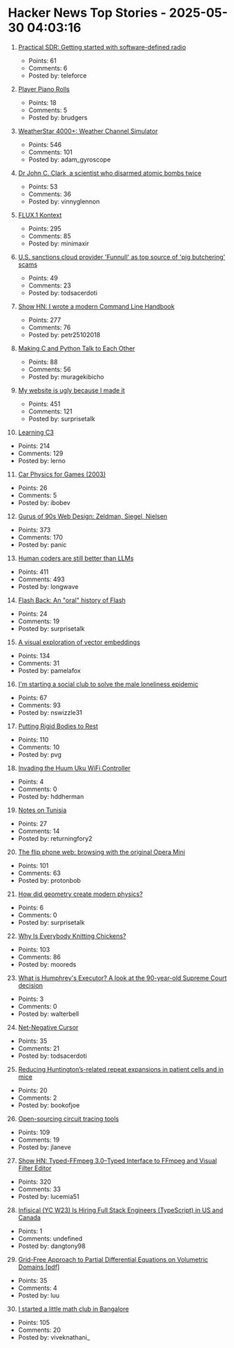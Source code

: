 # Hacker News Top Stories - 2025-05-30 04:03:16

1. [Practical SDR: Getting started with software-defined radio](https://nostarch.com/practical-sdr)
   - Points: 61
   - Comments: 6
   - Posted by: teleforce

2. [Player Piano Rolls](https://omeka-s.library.illinois.edu/s/MPAL/page/player-piano-rolls-landing)
   - Points: 18
   - Comments: 5
   - Posted by: brudgers

3. [WeatherStar 4000+: Weather Channel Simulator](https://weatherstar.netbymatt.com/)
   - Points: 546
   - Comments: 101
   - Posted by: adam_gyroscope

4. [Dr John C. Clark, a scientist who disarmed atomic bombs twice](https://daxe.substack.com/p/disarming-an-atomic-bomb-is-the-worst)
   - Points: 53
   - Comments: 36
   - Posted by: vinnyglennon

5. [FLUX.1 Kontext](https://bfl.ai/models/flux-kontext)
   - Points: 295
   - Comments: 85
   - Posted by: minimaxir

6. [U.S. sanctions cloud provider 'Funnull' as top source of 'pig butchering' scams](https://krebsonsecurity.com/2025/05/u-s-sanctions-cloud-provider-funnull-as-top-source-of-pig-butchering-scams/)
   - Points: 49
   - Comments: 23
   - Posted by: todsacerdoti

7. [Show HN: I wrote a modern Command Line Handbook](https://commandline.stribny.name/)
   - Points: 277
   - Comments: 76
   - Posted by: petr25102018

8. [Making C and Python Talk to Each Other](https://leetarxiv.substack.com/p/making-c-and-python-talk-to-each)
   - Points: 88
   - Comments: 56
   - Posted by: muragekibicho

9. [My website is ugly because I made it](https://goodinternetmagazine.com/my-website-is-ugly-because-i-made-it/)
   - Points: 451
   - Comments: 121
   - Posted by: surprisetalk

10. [Learning C3](https://alloc.dev/2025/05/29/learning_c3)
   - Points: 214
   - Comments: 129
   - Posted by: lerno

11. [Car Physics for Games (2003)](https://www.asawicki.info/Mirror/Car%20Physics%20for%20Games/Car%20Physics%20for%20Games.html)
   - Points: 26
   - Comments: 5
   - Posted by: ibobev

12. [Gurus of 90s Web Design: Zeldman, Siegel, Nielsen](https://cybercultural.com/p/web-design-1997/)
   - Points: 373
   - Comments: 170
   - Posted by: panic

13. [Human coders are still better than LLMs](https://antirez.com/news/153)
   - Points: 411
   - Comments: 493
   - Posted by: longwave

14. [Flash Back: An "oral" history of Flash](https://goodinternetmagazine.com/oral-history-of-flash/)
   - Points: 24
   - Comments: 19
   - Posted by: surprisetalk

15. [A visual exploration of vector embeddings](http://blog.pamelafox.org/2025/05/a-visual-exploration-of-vector.html)
   - Points: 134
   - Comments: 31
   - Posted by: pamelafox

16. [I'm starting a social club to solve the male loneliness epidemic](https://wave3.social)
   - Points: 67
   - Comments: 93
   - Posted by: nswizzle31

17. [Putting Rigid Bodies to Rest](https://twitter.com/keenanisalive/status/1925225500659658999)
   - Points: 110
   - Comments: 10
   - Posted by: pvg

18. [Invading the Huum Uku WiFi Controller](https://kaurpalang.com/posts/invading-the-sauna/)
   - Points: 4
   - Comments: 0
   - Posted by: hddherman

19. [Notes on Tunisia](https://mattlakeman.org/2025/05/29/notes-on-tunisia/)
   - Points: 27
   - Comments: 14
   - Posted by: returningfory2

20. [The flip phone web: browsing with the original Opera Mini](https://www.spacebar.news/the-flip-phone-web-browsing-with-the-original-opera-mini/)
   - Points: 101
   - Comments: 63
   - Posted by: protonbob

21. [How did geometry create modern physics?](https://www.quantamagazine.org/how-did-geometry-create-modern-physics-20250515/)
   - Points: 6
   - Comments: 0
   - Posted by: surprisetalk

22. [Why Is Everybody Knitting Chickens?](https://ironicsans.ghost.io/why-is-everybody-knitting-chickens/)
   - Points: 103
   - Comments: 86
   - Posted by: mooreds

23. [What is Humphrey's Executor? A look at the 90-year-old Supreme Court decision](https://www.theusconstitution.org/news/what-is-humphreys-executor-a-look-at-the-90-year-old-supreme-court-decision-trump-is-targeting/)
   - Points: 3
   - Comments: 0
   - Posted by: walterbell

24. [Net-Negative Cursor](https://lukasatkinson.de/2025/net-negative-cursor/)
   - Points: 35
   - Comments: 21
   - Posted by: todsacerdoti

25. [Reducing Huntington’s-related repeat expansions in patient cells and in mice](https://www.nature.com/articles/s41588-025-02172-8)
   - Points: 20
   - Comments: 2
   - Posted by: bookofjoe

26. [Open-sourcing circuit tracing tools](https://www.anthropic.com/research/open-source-circuit-tracing)
   - Points: 109
   - Comments: 19
   - Posted by: jlaneve

27. [Show HN: Typed-FFmpeg 3.0–Typed Interface to FFmpeg and Visual Filter Editor](https://github.com/livingbio/typed-ffmpeg)
   - Points: 320
   - Comments: 33
   - Posted by: lucemia51

28. [Infisical (YC W23) Is Hiring Full Stack Engineers (TypeScript) in US and Canada](https://www.ycombinator.com/companies/infisical/jobs/vGwCQVk-full-stack-engineer-us-canada)
   - Points: 1
   - Comments: undefined
   - Posted by: dangtony98

29. [Grid-Free Approach to Partial Differential Equations on Volumetric Domains [pdf]](http://rohansawhney.io/RohanSawhneyPhDThesis.pdf)
   - Points: 35
   - Comments: 4
   - Posted by: luu

30. [I started a little math club in Bangalore](https://teachyourselfmath.app/club)
   - Points: 105
   - Comments: 20
   - Posted by: viveknathani_

